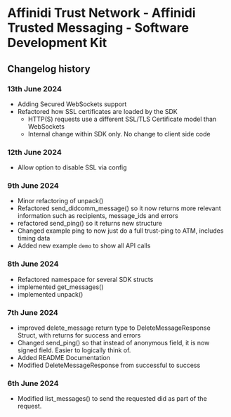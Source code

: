# Affinidi Trust Network - Affinidi Trusted Messaging - Software Development Kit

## Changelog history

### 13th June 2024

* Adding Secured WebSockets support
* Refactored how SSL certificates are loaded by the SDK
  * HTTP(S) requests use a different SSL/TLS Certificate model than WebSockets
  * Internal change within SDK only. No change to client side code

### 12th June 2024

* Allow option to disable SSL via config

### 9th June 2024

* Minor refactoring of unpack()
* Refactored send_didcomm_message() so it now returns more relevant information such as recipients, message_ids and errors
* refactored send_ping() so it returns new structure
* Changed example ping to now just do a full trust-ping to ATM, includes timing data
* Added new example `demo` to show all API calls

### 8th June 2024

* Refactored namespace for several SDK structs
* implemented get_messages()
* implemented unpack()

### 7th June 2024

* improved delete_message return type to DeleteMessageResponse Struct, with returns for success and errors
* Changed send_ping() so that instead of anonymous field, it is now signed field. Easier to logically think of.
* Added README Documentation
* Modified DeleteMessageResponse from successful to success

### 6th June 2024

* Modified list_messages() to send the requested did as part of the request.
